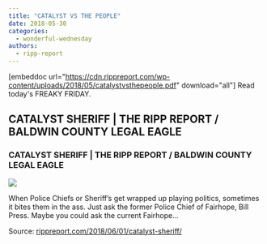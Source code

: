 ```yaml
---
title: "CATALYST VS THE PEOPLE"
date: 2018-05-30
categories: 
  - wonderful-wednesday
authors: 
  - ripp-report
---
```


\[embeddoc url="https://cdn.rippreport.com/wp-content/uploads/2018/05/catalystvsthepeople.pdf" download="all"\] Read today's FREAKY FRIDAY.

## CATALYST SHERIFF | THE RIPP REPORT / BALDWIN COUNTY LEGAL EAGLE

### CATALYST SHERIFF | THE RIPP REPORT / BALDWIN COUNTY LEGAL EAGLE

![](https://cdn.rippreport.com/wp-content/uploads/2018/06/chris-elliott-and-hoss-mack-fairhope.jpg)

When Police Chiefs or Sheriff’s get wrapped up playing politics, sometimes it bites them in the ass. Just ask the former Police Chief of Fairhope, Bill Press. Maybe you could ask the current Fairhope…

Source: [rippreport.com/2018/06/01/catalyst-sheriff/](https://rippreport.com/2018/06/01/catalyst-sheriff/)
